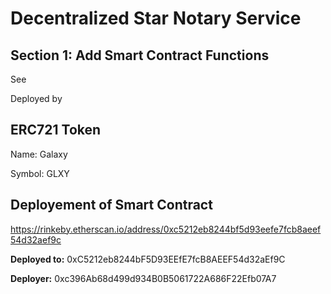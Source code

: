 # Decentralized Star Notary Service 

## Section 1: Add Smart Contract Functions

See 

Deployed by

## ERC721 Token

Name: Galaxy

Symbol: GLXY

## Deployement of Smart Contract

https://rinkeby.etherscan.io/address/0xc5212eb8244bf5d93eefe7fcb8aeef54d32aef9c

**Deployed to:** 0xC5212eb8244bF5D93EEfE7fcB8AEEF54d32aEf9C

**Deployer:** 0xc396Ab68d499d934B0B5061722A686F22Efb07A7